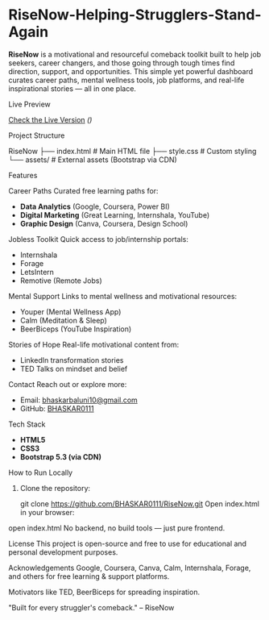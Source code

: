 # RiseNow-Helping-Strugglers-Stand-Again


**RiseNow** is a motivational and resourceful comeback toolkit built to help job seekers, career changers, and those going through tough times find direction, support, and opportunities. This simple yet powerful dashboard curates career paths, mental wellness tools, job platforms, and real-life inspirational stories — all in one place.


Live Preview

[Check the Live Version](#) *()*

Project Structure

RiseNow
├── index.html # Main HTML file
├── style.css # Custom styling
└── assets/ # External assets (Bootstrap via CDN)


Features

Career Paths
Curated free learning paths for:
- **Data Analytics** (Google, Coursera, Power BI)
- **Digital Marketing** (Great Learning, Internshala, YouTube)
- **Graphic Design** (Canva, Coursera, Design School)

Jobless Toolkit
Quick access to job/internship portals:
- Internshala
- Forage
- LetsIntern
- Remotive (Remote Jobs)

Mental Support
Links to mental wellness and motivational resources:
- Youper (Mental Wellness App)
- Calm (Meditation & Sleep)
- BeerBiceps (YouTube Inspiration)

Stories of Hope
Real-life motivational content from:
- LinkedIn transformation stories
- TED Talks on mindset and belief

Contact
Reach out or explore more:
- Email: bhaskarbaluni10@gmail.com
- GitHub: [BHASKAR0111](https://github.com/BHASKAR0111)

Tech Stack

- **HTML5**
- **CSS3**
- **Bootstrap 5.3 (via CDN)**

How to Run Locally

1. Clone the repository:
   
   git clone https://github.com/BHASKAR0111/RiseNow.git
Open index.html in your browser:

open index.html
No backend, no build tools — just pure frontend.

License
This project is open-source and free to use for educational and personal development purposes.

Acknowledgements
Google, Coursera, Canva, Calm, Internshala, Forage, and others for free learning & support platforms.

Motivators like TED, BeerBiceps for spreading inspiration.

"Built for every struggler's comeback." – RiseNow
